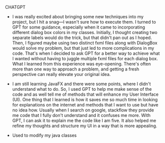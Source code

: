 CHATGPT 

- I was really excited about bringing some new techniques into my project, 
  but I hit a snag—I wasn't sure how to execute them. I turned to GPT for some guidance,
  especially when it came to incorporating different dialog box colors in my classes. 
  Initially, I thought creating two separate labels would do the trick, but that didn't pan 
  out as I hoped. Then, I figured maybe using two distinct fxml files along with DialogBox 
  would solve my problem, but that just led to more complications in my code. That's when I 
  decided to ask GPT for a better way to achieve what I wanted without having to juggle multiple 
  fxml files for each dialog box. What I learned from this experience was eye-opening. 
  There's often more than one way to approach a problem, and getting a fresh perspective 
  can really elevate your original idea.

- I am still learning JavaFX and there were some points, where I didn't understand what to do.
  So, I used GPT to help me make sense of the code and as well tell me of methods that will enhance 
  my User Interface (UI). One thing that I learned is how it saves me so much time in looking for 
  explanations on the internet and methods that I want to use but have no idea how. Usually when I search on google, stackflow 
they provide me code that I fully don't understand and it confuses me more. With GPT, I can ask it to explain me the code like I am five.
It also helped me refine my thoughts and structure my UI in a way that is more appealing.
- Used to modify my java classes 